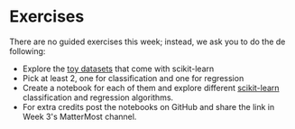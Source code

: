 # Exercises

There are no guided exercises this week; instead, we ask you to do the de following:

* Explore the [toy datasets](https://scikit-learn.org/stable/datasets/index.html) that come with scikit-learn
* Pick at least 2, one for classification and one for regression
* Create a notebook for each of them and explore different [scikit-learn](https://scikit-learn.org/stable/supervised_learning.html) classification and regression algorithms.
* For extra credits post the notebooks on GitHub and share the link in Week 3's MatterMost channel.

